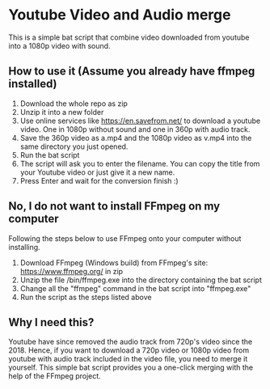 # Youtube Video and Audio merge
This is a simple bat script that combine video downloaded from youtube into a 1080p video with sound.

## How to use it (Assume you already have ffmpeg installed)
1. Download the whole repo as zip
2. Unzip it into a new folder
3. Use online services like https://en.savefrom.net/ to download a youtube video. One in 1080p without sound and one in 360p with audio track.
4. Save the 360p video as a.mp4 and the 1080p video as v.mp4 into the same directory you just opened.
5. Run the bat script
6. The script will ask you to enter the filename. You can copy the title from your Youtube video or just give it a new name.
7. Press Enter and wait for the conversion finish :)

## No, I do not want to install FFmpeg on my computer
Following the steps below to use FFmpeg onto your computer without installing.
1. Download FFmpeg (Windows build) from FFmpeg's site: https://www.ffmpeg.org/ in zip
2. Unzip the file /bin/ffmpeg.exe into the directory containing the bat script
3. Change all the "ffmpeg" command in the bat script into "ffmpeg.exe"
4. Run the script as the steps listed above

## Why I need this?
Youtube have since removed the audio track from 720p's video since the 2018. Hence, if you want to download a 720p video or 1080p video from youtube with audio track included in the video file, you need to merge it yourself. This simple bat script provides you a one-click merging with the help of the FFmpeg project.
